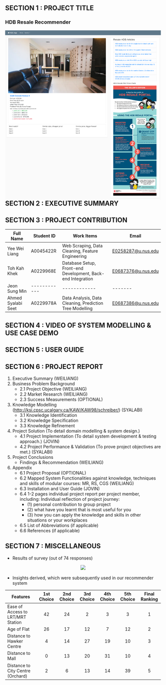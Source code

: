 ## SECTION 1 : PROJECT TITLE
### HDB Resale Recommender
<img src="https://github.com/IRS-JSSW/HDBResalePriceRecommender/blob/main/Miscellaneous/Images/Poster.png?raw=true" style="float: left; margin-right: 0px;" />

## SECTION 2 : EXECUTIVE SUMMARY

## SECTION 3 : PROJECT CONTRIBUTION

| Full Name | Student ID | Work Items | Email |
|-----------|------------|------------|-------|
|Yee Wei Liang|A0045422R|Web Scraping, Data Cleaning, Feature Engineering |E0258287@u.nus.edu|
|Toh Kah Khek|A0229968E|Database Setup, Front-end Development, Back-end Integration|E0687376@u.nus.edu|
|Jeon Sung Min|------------|------------|-------|
|Ahmed Syalabi Seet|A0229978A|Data Analysis, Data Cleaning, Prediction Tree Modelling|E0687386@u.nus.edu|

## SECTION 4 : VIDEO OF SYSTEM MODELLING & USE CASE DEMO

## SECTION 5 : USER GUIDE


## SECTION 6 : PROJECT REPORT

1. Executive Summary (WEILIANG)
2. Business Problem Background
    - 2.1   Project Objective (WEILIANG)
    - 2.2   Market Research (WEILIANG)
    - 2.3   Success Measurements (OPTIONAL)
3. Knowledge Modelling (http://ksi.cpsc.ucalgary.ca/KAW/KAW98/schreiber/) (SYALABI)
    - 3.1   Knowledge Identification 
    - 3.2   Knowledge Specification
    - 3.3   Knowledge Refinement
4. Project Solution (To detail domain modelling & system design.)
    - 4.1   Project Implementation (To detail system development & testing approach.) (JOVIN)
    - 4.2   Project Performance & Validation (To prove project objectives are met.) (SYALABI)
5. Project Conclusions
    - Findings & Recommendation (WEILIANG)
6. Appendix 
    - 6.1   Project Proposal (OPTIONAL)
    - 6.2   Mapped System Functionalities against knowledge, techniques and skills of modular courses: MR, RS, CGS (WEILIANG)
    - 6.3   Installation and User Guide (JOVIN)
    - 6.4   1-2 pages individual project report per project member, including: Individual reflection of project journey:
      - (1) personal contribution to group project 
      - (2) what have you learnt that is most useful for you 
      - (3) how you can apply the knowledge and skills in other situations or your workplaces
    - 6.5   List of Abbreviations (if applicable)
    - 6.6   References (if applicable)

## SECTION 7 : MISCELLANEOUS

- Results of survey (out of 74 responses)

<p align='center'> 
    <img src="https://user-images.githubusercontent.com/70024666/115525076-58f87d80-a2c1-11eb-96b0-356861c7f4c1.png">
</p>

- Insights derived, which were subsequently used in our recommender system

| Features | 1st Choice | 2nd Choice | 3rd Choice | 4th Choice | 5th Choice | Final Ranking |
|----------|:----------:|:----------:|:----------:|:----------:|:----------:|:-------------:|
|Ease of Access to LRT/MRT Station|42|24|2|3|3|1|
|Age of Flat|26|17|12|7|12|2|
|Distance to Hawker Centre|4|14|27|19|10|3|
|Distance to Mall|0|13|20|31|10|4|
|Distance to City Centre (Orchard)|2|6|13|14|39|5|
